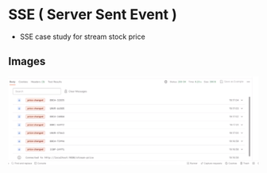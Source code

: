 # SSE ( Server Sent Event )

- SSE case study for stream stock price

## Images

![preview img](/preview.png)
